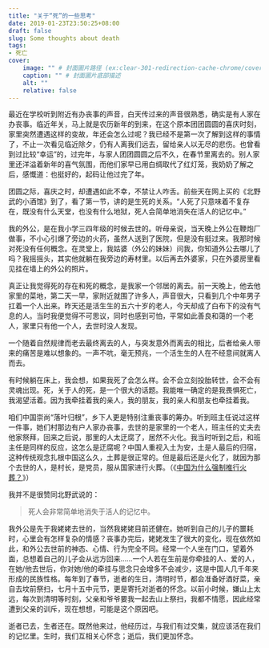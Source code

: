 ```yaml
---
title: "关于“死”的一些思考"
date: 2019-01-23T23:50:25+08:00
draft: false
slug: Some thoughts about death
tags:
- 死亡
cover:
    image: "" # 封面圖片路径 (ex:clear-301-redirection-cache-chrome/cover.jpg)
    caption: "" # 封面圖片底部描述
    alt: ""
    relative: false
---
```

最近在学校听到附近有办丧事的声音，白天传过来的声音很熟悉，确实是有人家在办丧事。临近年关，马上就是农历新年的到来，在这个原本团团圆圆的喜庆时刻，家里突然遭遇这样的变故，年还会怎么过呢？我已经不是第一次了解到这样的事情了，不止一次看见临近除夕，仍有人离我们远去，留给亲人以无尽的悲伤。也曾看到过比较“幸运”的，过完年，与家人团团圆圆之后不久，在春节里离去的。别人家里还洋溢着新年的喜气氛围，而他们家早已用白绸取代了红灯笼，我奶奶了解之后，感慨道：也挺好的，起码让他过完了年。

团圆之际，喜庆之时，却遭遇如此不幸，不禁让人咋舌。前些天在网上买的《北野武的小酒馆》到了，看了第一节，讲的是生死的关系。“人死了只意味着不复存在，既没有什么天堂，也没有什么地狱，死人会简单地消失在活人的记忆中。”

我的外公，是在我小学三四年级的时候去世的。听母亲说，当天晚上外公在鞭炮厂做事，不小心引爆了旁边的火药，虽然人送到了医院，但是没有挺过来。我那时候对死没有任何概念。在灵堂上，我姑婆（外公的妹妹）问我，你知道外公去哪儿了吗？我摇摇头，其实他就躺在我旁边的寿材里。以后再去外婆家，只在外婆房里看见挂在墙上的外公的照片。

真正让我觉得死的存在和死的概念，是我家一个邻居的离去。前一天晚上，他去他家里的菜地，第二天一早，家附近就围了许多人，声音很大，只看到几个中年男子扛着一个人出来。昨天还是活生生的五六十岁的老人，今天却成了白布下的没有气息的人。当时我便觉得不可思议，同时也感到可怕，平常如此善良和蔼的一个老人，家里只有他一个人，去世时没人发现。

一个随着自然规律而老去最终离去的人，与突发意外而离去的相比，后者给亲人带来的痛苦是难以想象的。一声不吭，毫无预兆，一个活生生的人在不经意间就离人而去。

有时候躺在床上，我会想，如果我死了会怎么样。会不会立刻投胎转世，会不会有灵魂出现。死，关于人的死，是一个很大的话题。我能唯一确定的是我畏惧死亡，我渴望活着。因为我牵挂着我的亲人，我的朋友，我的亲人和朋友也牵挂着我。

咱们中国崇尚“落叶归根”，乡下人更是特别注重丧事的筹办。听到班主任说过这样一件事，她们村那边有户人家办丧事，去世的是家里的一个老人，班主任的丈夫去他家祭拜，回来之后说，那里的人太迂腐了，居然不火化。我当时听到之后，和班主任是同样的反应，这怎么是迂腐呢？中国人重视入土为安，土是人最后的归宿，这种传统观念扎根中国这么久，土葬是很正常的。但是最后还是火化了，就因为那个去世的人，是村长，是党员，服从国家进行火葬。（《[中国为什么强制推行火葬？](http://baijiahao.baidu.com/s?id=1597051521247417676&amp;wfr=spider&amp;for=pc)》）

我并不是很赞同北野武说的：

>死人会非常简单地消失于活人的记忆中。

我外公是先于我姥姥去世的，当然我姥姥目前还健在。她听到自己的儿子的噩耗时，心里会有怎样复杂的情感？丧事办完后，姥姥发生了很大的变化，现在依然如此，和外公去世前的神态、心情、行为完全不同。经常一个人坐在门口，望着外面，总想着自己的儿子会从远方回来……一个人若在生前是你牵挂的人、爱的人，在她/他去世后，你对她/他的牵挂与思念只会增多不会减少，这是中国人几千年来形成的民族性格。每年到了春节，逝者的生日，清明时节，都会准备好酒好菜，亲自去坟前祭扫，七月十五中元节，更是寄托对逝者的怀念。以前小时候，嫌山上太远，每次到清明等时刻，父亲和爷爷要我一起去山上祭扫，我都不情愿，因此经常遭到父亲的训斥，现在想想，可能是这个原因吧。

逝者已去，生者还在。既然他来过，他经历过，与我们有过交集，就应该活在我们的记忆里。生时，我们互相关心怀念；逝后，我们更加怀念。
